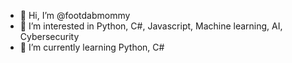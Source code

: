 - 👋 Hi, I’m @footdabmommy
- 👀 I’m interested in Python, C#, Javascript, Machine learning, AI, Cybersecurity
- 🌱 I’m currently learning Python, C#

<!---
footdabmommy/footdabmommy is a ✨ special ✨ repository because its `README.md` (this file) appears on your GitHub profile.
You can click the Preview link to take a look at your changes.
--->
